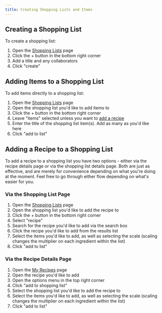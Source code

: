 ```yaml
---
title: Creating Shopping Lists and Items
---
```


## Creating a Shopping List

To create a shopping list:
1. Open the [Shopping Lists](https://recipesage.com/#/shopping-lists) page
2. Click the + button in the bottom right corner
3. Add a title and any collaborators
4. Click "create"

## Adding Items to a Shopping List

To add items directly to a shopping list:
1. Open the [Shopping Lists](https://recipesage.com/#/shopping-lists) page
2. Open the shopping list you'd like to add items to
3. Click the + button in the bottom right corner
4. Leave "items" selected unless you want to [add a recipe](#via-the-shopping-list-page)
5. Enter the title of the shopping list item(s). Add as many as you'd like here
6. Click "add to list"

## Adding a Recipe to a Shopping List

To add a recipe to a shopping list you have two options - either via the recipe details page or via the shopping list details page. Both are just as effective, and are merely for convenience depending on what you're doing at the moment. Feel free to go through either flow depending on what's easier for you.

### Via the Shopping List Page

1. Open the [Shopping Lists](https://recipesage.com/#/shopping-lists) page
2. Open the shopping list you'd like to add the recipe to
3. Click the + button in the bottom right corner
4. Select "recipe"
5. Search for the recipe you'd like to add via the search box
6. Click the recipe you'd like to add from the results list
7. Select the items you'd like to add, as well as selecting the scale (scaling changes the multiplier on each ingredient within the list)
8. Click "add to list"

### Via the Recipe Details Page

1. Open the [My Recipes](https://recipesage.com/#/list/main) page
2. Open the recipe you'd like to add
3. Open the options menu in the top right corner
4. Click "add to shopping list"
5. Select the shopping list you'd like to add the recipe to
7. Select the items you'd like to add, as well as selecting the scale (scaling changes the multiplier on each ingredient within the list)
8. Click "add to list"

